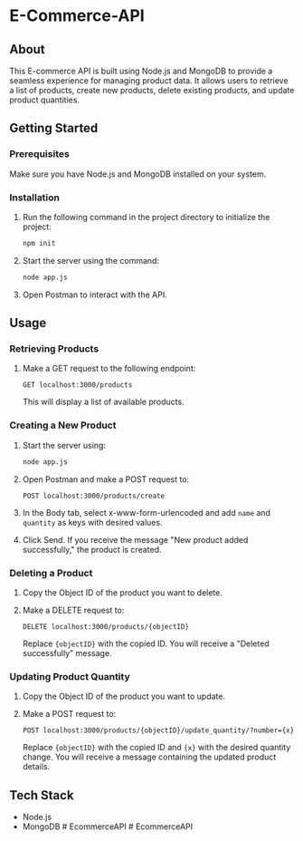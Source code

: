 # E-Commerce-API

## About

This E-commerce API is built using Node.js and MongoDB to provide a seamless experience for managing product data. It allows users to retrieve a list of products, create new products, delete existing products, and update product quantities.

## Getting Started

### Prerequisites

Make sure you have Node.js and MongoDB installed on your system.

### Installation

1. Run the following command in the project directory to initialize the project:

   ```bash
   npm init
   ```

2. Start the server using the command:

   ```bash
   node app.js
   ```

3. Open Postman to interact with the API.

## Usage

### Retrieving Products

1. Make a GET request to the following endpoint:

   ```
   GET localhost:3000/products
   ```

   This will display a list of available products.

### Creating a New Product

1. Start the server using:

   ```bash
   node app.js
   ```

2. Open Postman and make a POST request to:

   ```
   POST localhost:3000/products/create
   ```

3. In the Body tab, select x-www-form-urlencoded and add `name` and `quantity` as keys with desired values.

4. Click Send. If you receive the message "New product added successfully," the product is created.

### Deleting a Product

1. Copy the Object ID of the product you want to delete.

2. Make a DELETE request to:

   ```
   DELETE localhost:3000/products/{objectID}
   ```

   Replace `{objectID}` with the copied ID. You will receive a "Deleted successfully" message.

### Updating Product Quantity

1. Copy the Object ID of the product you want to update.

2. Make a POST request to:

   ```
   POST localhost:3000/products/{objectID}/update_quantity/?number={x}
   ```

   Replace `{objectID}` with the copied ID and `{x}` with the desired quantity change. You will receive a message containing the updated product details.

## Tech Stack

- Node.js
- MongoDB
#   E c o m m e r c e A P I  
 #   E c o m m e r c e A P I  
 